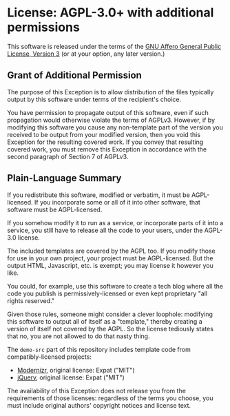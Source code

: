 # License: AGPL-3.0+ with additional permissions

This software is released under the terms of the [GNU Affero General Public License, Version 3](http://www.gnu.org/licenses/agpl-3.0.html) (or at your option, any later version.)

## Grant of Additional Permission

The purpose of this Exception is to allow distribution of the files typically output by this software under terms of the recipient's choice.

You have permission to propagate output of this software, even if such propagation would otherwise violate the terms of AGPLv3. However, if by modifying this software you cause any non-template part of the version you received to be output from your modified version, then you void this Exception for the resulting covered work. If you convey that resulting covered work, you must remove this Exception in accordance with the second paragraph of Section 7 of AGPLv3.

## Plain-Language Summary

If you redistribute this software, modified or verbatim, it must be AGPL-licensed. If you incorporate some or all of it into other software, that software must be AGPL-licensed.

If you somehow modify it to run as a service, or incorporate parts of it into a service, you still have to release all the code to your users, under the AGPL-3.0 license.

The included templates are covered by the AGPL too. If you modify those for use in your own project, your project must be AGPL-licensed. But the output HTML, Javascript, etc. is exempt; you may license it however you like.

You could, for example, use this software to create a tech blog where all the code you publish is permissively-licensed or even kept proprietary "all rights reserved."

Given those rules, someone might consider a clever loophole: modifying this software to output all of itself as a "template," thereby creating a version of itself not covered by the AGPL. So the license tediously states that no, you are not allowed to do that nasty thing.

The `demo-src` part of this repository includes template code from compatibly-licensed projects:

- [Modernizr](http://modernizr.com/), original license: Expat ("MIT")
- [jQuery](http://jquery.org), original license: Expat ("MIT")

The availability of this Exception does not release you from the requirements of those licenses: regardless of the terms you choose, you must include original authors' copyright notices and license text.
